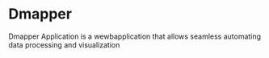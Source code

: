 # Dmapper
Dmapper Application is a wewbapplication that allows seamless automating data processing and visualization
